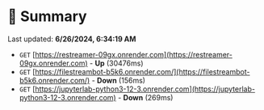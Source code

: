 # 📖 Summary
Last updated: **6/26/2024, 6:34:19 AM**

- `GET` [https://restreamer-09gx.onrender.com](https://restreamer-09gx.onrender.com) - **Up** (30476ms)
- `GET` [https://filestreambot-b5k6.onrender.com/](https://filestreambot-b5k6.onrender.com/) - **Down** (156ms)
- `GET` [https://jupyterlab-python3-12-3.onrender.com](https://jupyterlab-python3-12-3.onrender.com) - **Down** (269ms)
